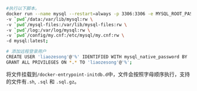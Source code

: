 ```bash
#执行以下脚本。
docker run --name mysql --restart=always -p 3306:3306 -e MYSQL_ROOT_PASSWORD=root123 \
-v `pwd`/data:/var/lib/mysql:rw \
-v `pwd`/mysql-files:/var/lib/mysql-files:rw \
-v `pwd`/log:/var/log/mysql:rw \
-v `pwd`/config/my.cnf:/etc/mysql/my.cnf:rw \
-d mysql:latest;

# 添加远程登录用户
CREATE USER 'liaozesong'@'%' IDENTIFIED WITH mysql_native_password BY 'Lzslov123!';
GRANT ALL PRIVILEGES ON *.* TO 'liaozesong'@'%';
```

将文件挂载到`/docker-entrypoint-initdb.d`中，文件会按照字母顺序执行，支持的文件有`.sh`, `.sql` 和 `.sql.gz`。

